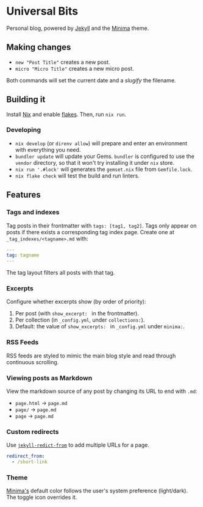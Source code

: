 # Universal Bits

Personal blog, powered by [Jekyll][0] and the [Minima][4] theme.

## Making changes

- `new "Post Title"` creates a new post.
- `micro "Micro Title"` creates a new micro post.

Both commands will set the current date and a _slugify_ the filename.

## Building it

Install [Nix][1] and enable [flakes][2]. Then, run `nix run`. 

### Developing

- `nix develop` (or `direnv allow`) will prepare and enter an environment with
  everything you need.
- `bundler update` will update your Gems. `bundler` is configured to use the
  `vendor` directory, so that it won't try installing it under `nix` store.
- `nix run '.#lock'` will generates the `gemset.nix` file from `Gemfile.lock`.
- `nix flake check` will test the build and run linters.

## Features

### Tags and indexes

Tag posts in their frontmatter with `tags: [tag1, tag2]`. Tags only appear on
posts if there exists a corresponding tag index page. Create one at
`_tag_indexes/<tagname>.md` with:

```yaml
---
tag: tagname
---
```

The tag layout filters all posts with that tag.

### Excerpts

Configure whether excerpts show (by order of priority):

1. Per post (with `show_excerpt: ` in the frontmatter).
1. Per collection (in `_config.yml`, under `collections:`).
1. Default: the value of `show_excerpts: ` in `_config.yml` under `minima:`.

### RSS Feeds

RSS feeds are styled to mimic the main blog style and read through continuous
scrolling.

### Viewing posts as Markdown

View the markdown source of any post by changing its URL to end with `.md`:

- `page.html` → `page.md`
- `page/` → `page.md`
- `page` → `page.md`

### Custom redirects

Use [`jekyll-redict-from`][3] to add multiple URLs for a page.

```yaml
redirect_from:
  - /short-link
```

### Theme

[Minima's][4] default color follows the user's system preference (light/dark).
The toggle icon overrides it.

[0]: https://jekyllrb.com
[1]: https://nixos.org
[2]: https://nixos.wiki/wiki/Flakes
[3]: https://github.com/jekyll/jekyll-redirect-from
[4]: https://github.com/jekyll/minima
